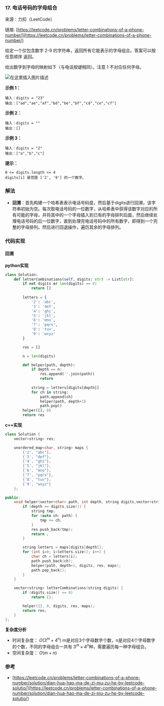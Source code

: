  ### 17. 电话号码的字母组合
来源：力扣（LeetCode）

链接: [https://leetcode.cn/problems/letter-combinations-of-a-phone-number/](https://leetcode.cn/problems/letter-combinations-of-a-phone-number/)

给定一个仅包含数字 2-9 的字符串，返回所有它能表示的字母组合。答案可以按 任意顺序 返回。

给出数字到字母的映射如下（与电话按键相同）。注意 1 不对应任何字母。

![在这里插入图片描述](https://img-blog.csdnimg.cn/7fe4001d25e54559945f7d0ba8373613.png)



**示例 1：**
```
输入：digits = "23"
输出：["ad","ae","af","bd","be","bf","cd","ce","cf"]
```

**示例 2：**
```
输入：digits = ""
输出：[]
```

**示例 3：**
```
输入：digits = "2"
输出：["a","b","c"]
```

**提示：**
```
0 <= digits.length <= 4
digits[i] 是范围 ['2', '9'] 的一个数字。
```


### 解法
*  **回溯**：首先构建一个哈希表表示电话号码盘，然后基于digits进行回溯，该字符串初始为空。每次取电话号码的一位数字，从哈希表中获得该数字对应的所有可能的字母，并将其中的一个字母插入到已有的字母排列后面，然后继续处理电话号码的后一位数字，直到处理完电话号码中的所有数字，即得到一个完整的字母排列。然后进行回退操作，遍历其余的字母排列。


### 代码实现
#### 回溯
**python实现**
```python
class Solution:
    def letterCombinations(self, digits: str) -> List[str]:
        if not digits or len(digits) == 0:
            return []
        
        letters = {
            '2': 'abc',
            '3': 'def',
            '4': 'ghi',
            '5': 'jkl',
            '6': 'mno',
            '7': 'pqrs',
            '8': 'tuv',
            '9': 'wxyz'
        }

        res = []

        n = len(digits)

        def helper(path, depth):
            if depth == n:
                res.append(''.join(path))
                return
            
            string = letters[digits[depth]]
            for ch in string:
                path.append(ch)
                helper(path, depth+1)
                path.pop()
        helper([], 0)
        return res
```


**c++实现**
```cpp
class Solution {
    vector<string> res;

    unordered_map<char, string> maps {
        {'2', "abc"},
        {'3', "def"},
        {'4', "ghi"},
        {'5', "jkl"},
        {'6', "mno"},
        {'7', "pqrs"},
        {'8', "tuv"},
        {'9', "wxyz"}
    };

public:
    void helper(vector<char> path, int depth, string digits,vector<string>& res, unordered_map<char, string> maps) {
        if (depth == digits.size()) {
            string tmp;
            for (auto ch: path) {
                tmp += ch;
            }
            res.push_back(tmp);
            return ;
        }

        string letters = maps[digits[depth]];
        for (int i=0; i<letters.size(); i++) {
            char ch = letters[i];
            path.push_back(ch);
            helper(path, depth+1, digits, res, maps);
            path.pop_back();
        }
    }

    vector<string> letterCombinations(string digits) {
        if (digits.size() == 0)
            return {};

        helper({}, 0, digits, res, maps);
        return res;    
    }
};
```


**复杂度分析**
* 时间复杂度： $O(3^m+4^n)$    m是对应3个字母数字个数，n是对应4个字母数字的个数，不同的字母组合一共有 $3^m \times 4^n$种，需要遍历每一种字母组合。
* 空间复杂度： $O(m+n)$ 


### 参考
* [https://leetcode.cn/problems/letter-combinations-of-a-phone-number/solution/dian-hua-hao-ma-de-zi-mu-zu-he-by-leetcode-solutio/](https://leetcode.cn/problems/letter-combinations-of-a-phone-number/solution/dian-hua-hao-ma-de-zi-mu-zu-he-by-leetcode-solutio/)